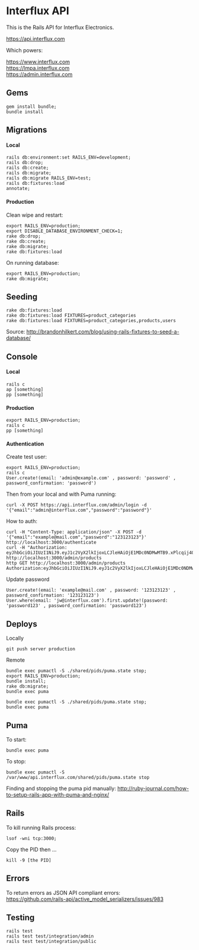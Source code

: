 # Interflux API

This is the Rails API for Interflux Electronics.

https://api.interflux.com

Which powers:

https://www.interflux.com  
https://lmpa.interflux.com  
https://admin.interflux.com

## Gems

```
gem install bundle;
bundle install
```

## Migrations

#### Local

```
rails db:environment:set RAILS_ENV=development;
rails db:drop;
rails db:create;
rails db:migrate;
rails db:migrate RAILS_ENV=test;
rails db:fixtures:load
annotate;
```

#### Production

Clean wipe and restart:

```
export RAILS_ENV=production;
export DISABLE_DATABASE_ENVIRONMENT_CHECK=1;
rake db:drop;
rake db:create;
rake db:migrate;
rake db:fixtures:load
```

On running database:

```
export RAILS_ENV=production;
rake db:migrate;
```

## Seeding

```
rake db:fixtures:load
rake db:fixtures:load FIXTURES=product_categories
rake db:fixtures:load FIXTURES=product_categories,products,users
```

Source: http://brandonhilkert.com/blog/using-rails-fixtures-to-seed-a-database/

## Console

#### Local

```
rails c
ap [something]
pp [something]
```

#### Production

```
export RAILS_ENV=production;
rails c
pp [something]
```

#### Authentication

Create test user:

```
export RAILS_ENV=production;
rails c
User.create!(email: 'admin@example.com' , password: 'password' , password_confirmation: 'password')
```

Then from your local and with Puma running:

```
curl -X POST https://api.interflux.com/admin/login -d '{"email":"admin@interflux.com","password":"password"}'
```

How to auth:

```
curl -H "Content-Type: application/json" -X POST -d '{"email":"example@mail.com","password":"123123123"}' http://localhost:3000/authenticate
curl -H "Authorization: eyJhbGciOiJIUzI1NiJ9.eyJ1c2VyX2lkIjoxLCJleHAiOjE1MDc0NDMwMTB9.xPlcqij4Gpi9wnPvgmI8rdVP23b7Zw1yBD22uu8nApI" http://localhost:3000/admin/products
http GET http://localhost:3000/admin/products Authorization:eyJhbGciOiJIUzI1NiJ9.eyJ1c2VyX2lkIjoxLCJleHAiOjE1MDc0NDMwMTB9.xPlcqij4Gpi9wnPvgmI8rdVP23b7Zw1yBD22uu8nApI
```

Update password

```
User.create!(email: 'example@mail.com' , password: '123123123' , password_confirmation: '123123123')
User.where(email: 'jw@interflux.com').first.update!(password: 'password123' , password_confirmation: 'password123')
```

## Deploys

Locally

```
git push server production
```

Remote

```
bundle exec pumactl -S ./shared/pids/puma.state stop;
export RAILS_ENV=production;
bundle install;
rake db:migrate;
bundle exec puma
```

```
bundle exec pumactl -S ./shared/pids/puma.state stop;
bundle exec puma
```

## Puma

To start:

```
bundle exec puma
```

To stop:

```
bundle exec pumactl -S /var/www/api.interflux.com/shared/pids/puma.state stop
```

Finding and stopping the puma pid manually:
http://ruby-journal.com/how-to-setup-rails-app-with-puma-and-nginx/

## Rails

To kill running Rails process:

```
lsof -wni tcp:3000;
```

Copy the PID then ...

```
kill -9 [the PID]
```

## Errors

To return errors as JSON API compliant errors:  
https://github.com/rails-api/active_model_serializers/issues/983

## Testing

```
rails test
rails test test/integration/admin
rails test test/integration/public
```
